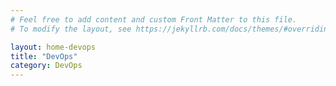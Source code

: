 ```yaml
---
# Feel free to add content and custom Front Matter to this file.
# To modify the layout, see https://jekyllrb.com/docs/themes/#overriding-theme-defaults

layout: home-devops
title: "DevOps"
category: DevOps
---
```

